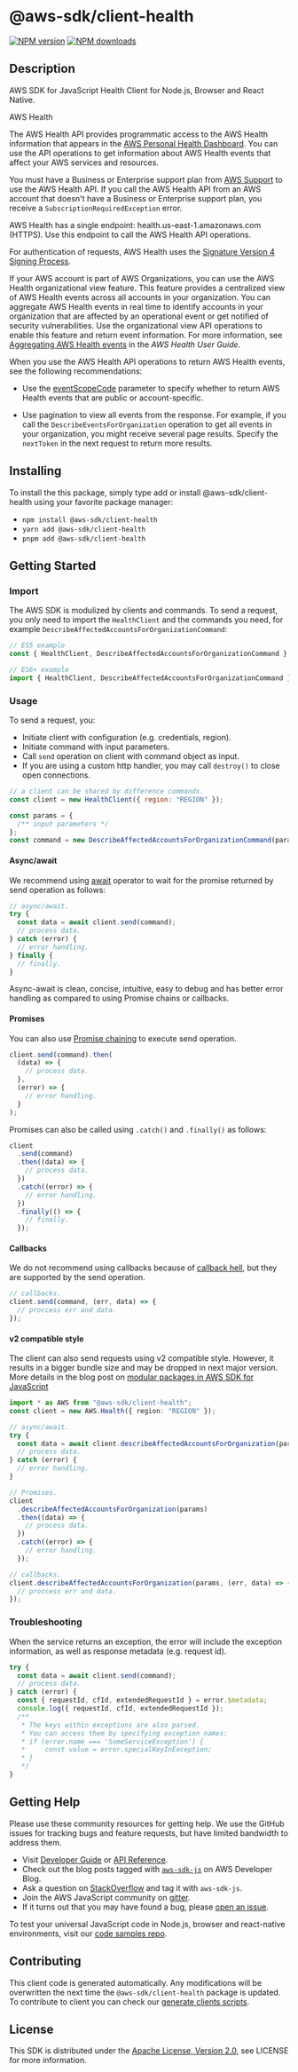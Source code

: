 # @aws-sdk/client-health

[![NPM version](https://img.shields.io/npm/v/@aws-sdk/client-health/latest.svg)](https://www.npmjs.com/package/@aws-sdk/client-health)
[![NPM downloads](https://img.shields.io/npm/dm/@aws-sdk/client-health.svg)](https://www.npmjs.com/package/@aws-sdk/client-health)

## Description

AWS SDK for JavaScript Health Client for Node.js, Browser and React Native.

<fullname>AWS Health</fullname>

<p>The AWS Health API provides programmatic access to the AWS Health information that
appears in the <a href="https://phd.aws.amazon.com/phd/home#/">AWS Personal Health Dashboard</a>. You
can use the API operations to get information about AWS Health events that affect your
AWS services and resources.</p>
<note>
<p>You must have a Business or Enterprise support plan from <a href="http://aws.amazon.com/premiumsupport/">AWS Support</a> to use the AWS Health API. If you call the
AWS Health API from an AWS account that doesn't have a Business or Enterprise support
plan, you receive a <code>SubscriptionRequiredException</code> error.</p>
</note>
<p>AWS Health has a single endpoint: health.us-east-1.amazonaws.com (HTTPS). Use this
endpoint to call the AWS Health API operations.</p>
<p>For authentication of requests, AWS Health uses the <a href="https://docs.aws.amazon.com/general/latest/gr/signature-version-4.html">Signature Version 4 Signing
Process</a>.</p>
<p>If your AWS account is part of AWS Organizations, you can use the AWS Health organizational
view feature. This feature provides a centralized view of AWS Health events across all
accounts in your organization. You can aggregate AWS Health events in real time to
identify accounts in your organization that are affected by an operational event or get
notified of security vulnerabilities. Use the organizational view API operations to enable
this feature and return event information. For more information, see <a href="https://docs.aws.amazon.com/health/latest/ug/aggregate-events.html">Aggregating
AWS Health events</a> in the <i>AWS Health User Guide</i>.</p>
<note>
<p>When you use the AWS Health API operations to return AWS Health events, see the
following recommendations:</p>
<ul>
<li>
<p>Use the <a href="https://docs.aws.amazon.com/health/latest/APIReference/API_Event.html#AWSHealth-Type-Event-eventScopeCode">eventScopeCode</a> parameter to specify whether to return AWS Health
events that are public or account-specific.</p>
</li>
<li>
<p>Use pagination to view all events from the response. For example, if you call
the <code>DescribeEventsForOrganization</code> operation to get all events in your
organization, you might receive several page results. Specify the
<code>nextToken</code> in the next request to return more results.</p>
</li>
</ul>
</note>

## Installing

To install the this package, simply type add or install @aws-sdk/client-health
using your favorite package manager:

- `npm install @aws-sdk/client-health`
- `yarn add @aws-sdk/client-health`
- `pnpm add @aws-sdk/client-health`

## Getting Started

### Import

The AWS SDK is modulized by clients and commands.
To send a request, you only need to import the `HealthClient` and
the commands you need, for example `DescribeAffectedAccountsForOrganizationCommand`:

```js
// ES5 example
const { HealthClient, DescribeAffectedAccountsForOrganizationCommand } = require("@aws-sdk/client-health");
```

```ts
// ES6+ example
import { HealthClient, DescribeAffectedAccountsForOrganizationCommand } from "@aws-sdk/client-health";
```

### Usage

To send a request, you:

- Initiate client with configuration (e.g. credentials, region).
- Initiate command with input parameters.
- Call `send` operation on client with command object as input.
- If you are using a custom http handler, you may call `destroy()` to close open connections.

```js
// a client can be shared by difference commands.
const client = new HealthClient({ region: "REGION" });

const params = {
  /** input parameters */
};
const command = new DescribeAffectedAccountsForOrganizationCommand(params);
```

#### Async/await

We recommend using [await](https://developer.mozilla.org/en-US/docs/Web/JavaScript/Reference/Operators/await)
operator to wait for the promise returned by send operation as follows:

```js
// async/await.
try {
  const data = await client.send(command);
  // process data.
} catch (error) {
  // error handling.
} finally {
  // finally.
}
```

Async-await is clean, concise, intuitive, easy to debug and has better error handling
as compared to using Promise chains or callbacks.

#### Promises

You can also use [Promise chaining](https://developer.mozilla.org/en-US/docs/Web/JavaScript/Guide/Using_promises#chaining)
to execute send operation.

```js
client.send(command).then(
  (data) => {
    // process data.
  },
  (error) => {
    // error handling.
  }
);
```

Promises can also be called using `.catch()` and `.finally()` as follows:

```js
client
  .send(command)
  .then((data) => {
    // process data.
  })
  .catch((error) => {
    // error handling.
  })
  .finally(() => {
    // finally.
  });
```

#### Callbacks

We do not recommend using callbacks because of [callback hell](http://callbackhell.com/),
but they are supported by the send operation.

```js
// callbacks.
client.send(command, (err, data) => {
  // proccess err and data.
});
```

#### v2 compatible style

The client can also send requests using v2 compatible style.
However, it results in a bigger bundle size and may be dropped in next major version. More details in the blog post
on [modular packages in AWS SDK for JavaScript](https://aws.amazon.com/blogs/developer/modular-packages-in-aws-sdk-for-javascript/)

```ts
import * as AWS from "@aws-sdk/client-health";
const client = new AWS.Health({ region: "REGION" });

// async/await.
try {
  const data = await client.describeAffectedAccountsForOrganization(params);
  // process data.
} catch (error) {
  // error handling.
}

// Promises.
client
  .describeAffectedAccountsForOrganization(params)
  .then((data) => {
    // process data.
  })
  .catch((error) => {
    // error handling.
  });

// callbacks.
client.describeAffectedAccountsForOrganization(params, (err, data) => {
  // proccess err and data.
});
```

### Troubleshooting

When the service returns an exception, the error will include the exception information,
as well as response metadata (e.g. request id).

```js
try {
  const data = await client.send(command);
  // process data.
} catch (error) {
  const { requestId, cfId, extendedRequestId } = error.$metadata;
  console.log({ requestId, cfId, extendedRequestId });
  /**
   * The keys within exceptions are also parsed.
   * You can access them by specifying exception names:
   * if (error.name === 'SomeServiceException') {
   *     const value = error.specialKeyInException;
   * }
   */
}
```

## Getting Help

Please use these community resources for getting help.
We use the GitHub issues for tracking bugs and feature requests, but have limited bandwidth to address them.

- Visit [Developer Guide](https://docs.aws.amazon.com/sdk-for-javascript/v3/developer-guide/welcome.html)
  or [API Reference](https://docs.aws.amazon.com/AWSJavaScriptSDK/v3/latest/index.html).
- Check out the blog posts tagged with [`aws-sdk-js`](https://aws.amazon.com/blogs/developer/tag/aws-sdk-js/)
  on AWS Developer Blog.
- Ask a question on [StackOverflow](https://stackoverflow.com/questions/tagged/aws-sdk-js) and tag it with `aws-sdk-js`.
- Join the AWS JavaScript community on [gitter](https://gitter.im/aws/aws-sdk-js-v3).
- If it turns out that you may have found a bug, please [open an issue](https://github.com/aws/aws-sdk-js-v3/issues/new/choose).

To test your universal JavaScript code in Node.js, browser and react-native environments,
visit our [code samples repo](https://github.com/aws-samples/aws-sdk-js-tests).

## Contributing

This client code is generated automatically. Any modifications will be overwritten the next time the `@aws-sdk/client-health` package is updated.
To contribute to client you can check our [generate clients scripts](https://github.com/aws/aws-sdk-js-v3/tree/main/scripts/generate-clients).

## License

This SDK is distributed under the
[Apache License, Version 2.0](http://www.apache.org/licenses/LICENSE-2.0),
see LICENSE for more information.

